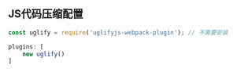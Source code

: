 ## JS代码压缩配置

```js
const uglify = require('uglifyjs-webpack-plugin'); // 不需要安装

plugins: [
    new uglify()
]
```

